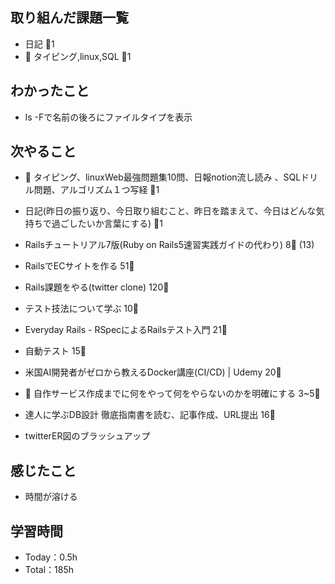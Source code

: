 
## 取り組んだ課題一覧

- 日記 :tomato:1
- :construction: タイピング,linux,SQL :tomato:1

## わかったこと

- ls -Fで名前の後ろにファイルタイプを表示


## 次やること

- :construction: タイピング、linuxWeb最強問題集10問、日報notion流し読み 、SQLドリル問題、アルゴリズム１つ写経 :tomato:1
- 日記(昨日の振り返り、今日取り組むこと、昨日を踏まえて、今日はどんな気持ちで過ごしたいか言葉にする) :tomato:1

- Railsチュートリアル7版(Ruby on Rails5速習実践ガイドの代わり) 8:tomato: (13)
- RailsでECサイトを作る 51:tomato:
- Rails課題をやる(twitter clone) 120:tomato:
- テスト技法について学ぶ 10:tomato:
- Everyday Rails - RSpecによるRailsテスト入門 21:tomato:
- 自動テスト 15:tomato:
- 米国AI開発者がゼロから教えるDocker講座(CI/CD) | Udemy 20:tomato:
- :compass: 自作サービス作成までに何をやって何をやらないのかを明確にする 3~5:tomato:

- 達人に学ぶDB設計 徹底指南書を読む、記事作成、URL提出 16:tomato:
- twitterER図のブラッシュアップ

## 感じたこと

- 時間が溶ける

## 学習時間

- Today：0.5h
- Total：185h
